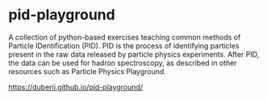 # pid-playground
A collection of python-based exercises teaching common methods of Particle IDentification (PID). PID is the process of identifying particles present in the raw data released by particle physics experiments. After PID, the data can be used for hadron spectroscopy, as described in other resources such as Particle Physics Playground.

https://duberii.github.io/pid-playground/
